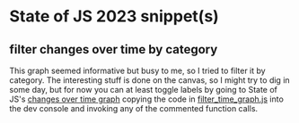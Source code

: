 # State of JS 2023 snippet(s)
## filter changes over time by category

This graph seemed informative but busy to me, so I tried to filter it by category. The interesting stuff is done on the canvas, so I might try to dig in some day, but for now you can at least toggle labels by going to State of JS's [changes over time graph](https://2023.stateofjs.com/en-US/libraries/#tools_arrows) copying the code in [filter_time_graph.js]() into the dev console and invoking any of the commented function calls.
